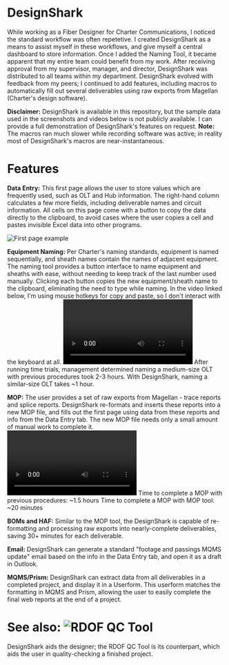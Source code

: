 # DesignShark

While working as a Fiber Designer for Charter Communications, I noticed the standard workflow was often repetetive. I created DesignShark as a means to assist myself in these workflows, and give myself a central dashboard to store information. Once I added the Naming Tool, it became apparent that my entire team could benefit from my work. After receiving approval from my supervisor, manager, and director, DesignShark was distributed to all teams within my department. DesignShark evolved with feedback from my peers; I continued to add features, including macros to automatically fill out several deliverables using raw exports from Magellan (Charter's design software).

**Disclaimer:** DesignShark is available in this repository, but the sample data used in the screenshots and videos below is not publicly available. I can provide a full demonstration of DesignShark's features on request.
**Note:** The macros ran much slower while recording software was active; in reality most of DesignShark's macros are near-instantaneous.

# Features

**Data Entry:** This first page allows the user to store values which are frequently used, such as OLT and Hub information. The right-hand column calculates a few more fields, including deliverable names and circuit information. All cells on this page come with a button to copy the data directly to the clipboard, to avoid cases where the user copies a cell and pastes invisible Excel data into other programs.

![First page example](https://i.imgur.com/Q8Hudpg.png)

**Equipment Naming:** Per Charter's naming standards, equipment is named sequentially, and sheath names contain the names of adjacent equipment. The naming tool provides a button interface to name equipment and sheaths with ease, without needing to keep track of the last number used manually. Clicking each button copies the new equipment/sheath name to the clipboard, eliminating the need to type while naming. In the video linked below, I'm using mouse hotkeys for copy and paste, so I don't interact with the keyboard at all.
![Click to see naming tool video demonstration](https://i.imgur.com/wcOmtpW.mp4)
After running time trials, management determined naming a medium-size OLT with previous procedures took 2-3 hours. With DesignShark, naming a similar-size OLT takes ~1 hour.

**MOP:** The user provides a set of raw exports from Magellan - trace reports and splice reports. DesignShark re-formats and inserts these reports into a new MOP file, and fills out the first page using data from these reports and info from the Data Entry tab. The new MOP file needs only a small amount of manual work to complete it.
![Click to see MOP tool video demonstration](https://i.imgur.com/wcOmtpW.mp4)
Time to complete a MOP with previous procedures: ~1.5 hours
Time to complete a MOP with MOP tool: ~20 minutes

**BOMs and HAF:** Similar to the MOP tool, the DesignShark is capable of re-formatting and processing raw exports into nearly-complete deliverables, saving 30+ minutes for each deliverable.

**Email:** DesignShark can generate a standard "footage and passings MQMS update" email based on the info in the Data Entry tab, and open it as a draft in Outlook.

**MQMS/Prism:** DesignShark can extract data from all deliverables in a completed project, and display it in a Userform. This userform matches the formatting in MQMS and Prism, allowing the user to easily complete the final web reports at the end of a project.

# See also: ![RDOF QC Tool](https://github.com/AlexMcTeague/RDOF-QC-Tool)
DesignShark aids the designer; the RDOF QC Tool is its counterpart, which aids the user in quality-checking a finished project.
